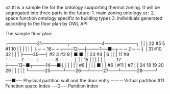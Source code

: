 oz.ttl is a sample file for the ontology supporting thermal zoning. It will be segregated into three parts in the future: 1. main zoning ontology `oz:` 2. space function ontology specific to building types 3. individuals generated according to the floor plan by OWL API

The sample floor plan:

┌─────────21────────┬──────────4──────────┐
|                   |                     |
22        #5        5          #1         10
|                   |                     |
|                   |                     |
├ ─ ─ 16─ ─ ┬───12──┼────1──■─┬ ─ ─ 2 ─ ─ ┤
|           31 #10  32        |           |
|           ├───30──┤    #2   3     #3    9
|           ■       ■         |           |
23    #4    |       6         |           |
|           11 #9   └────7────┼─────8─────┤
|           |                 15          |
|           |                 |           |
├ ─ ─ 17─ ─ ┼───13─■┬────14──■┤           |
|           |       |         |     #8    |
|           |       |         ■           |
|     #6    |  #11  |    #7   |           |
24          18      19        20          29
|           |       |         |           |
└─────25────┴───26──┴────27───┴─────28────┘

──■── Physical partition wall and the door entry
─ ─ ─ Virtual partition
 #11  Function space index
──2── Partition index
